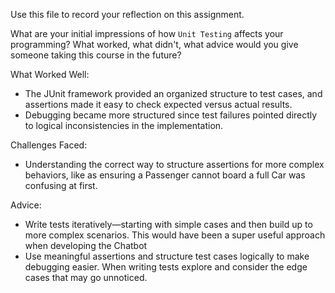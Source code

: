 Use this file to record your reflection on this assignment.

What are your initial impressions of how `Unit Testing` affects your programming?
What worked, what didn't, what advice would you give someone taking this course in the future?

What Worked Well:
- The JUnit framework provided an organized structure to test cases, and assertions made it easy to check expected versus actual results.
- Debugging became more structured since test failures pointed directly to logical inconsistencies in the implementation.

Challenges Faced:
- Understanding the correct way to structure assertions for more complex behaviors, like as ensuring a Passenger cannot board a full Car was confusing at first. 

Advice: 
- Write tests iteratively—starting with simple cases and then build up to more complex scenarios. This would have been a super useful approach when developing the Chatbot
- Use meaningful assertions and structure test cases logically to make debugging easier. When writing tests explore and consider the edge cases that may go unnoticed.
